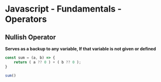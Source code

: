 # Javascript - Fundamentals - Operators

## Nullish Operator

**Serves as a backup to any variable, If that variable is not given or defined**

```javascript
const sum = (a, b) => {
    return ( a ?? 0 ) + ( b ?? 0 );
}

sum()
```